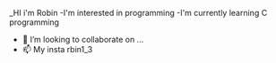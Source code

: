 _HI i'm Robin 
-I'm interested in programming
-I'm currently learning C programming
- 💞️ I’m looking to collaborate on ...
- 📫 My insta rbin1_3

<!---
shrobin13/shrobin13 is a ✨ special ✨ repository because its `README.md` (this file) appears on your GitHub profile.
You can click the Preview link to take a look at your changes.
--->
